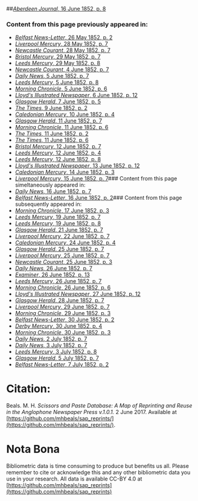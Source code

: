 ##[*Aberdeen Journal*, 16 June 1852, p. 8](https://mhbeals.github.io/sap_html/Aberdeen-Journal/Aberdeen-Journal-16-June-1852-p-8)

### Content from this page previously appeared in:
+ [*Belfast News-Letter*, 26 May 1852, p. 2](https://mhbeals.github.io/sap_html/Belfast-News-Letter/Belfast-News-Letter-26-May-1852-p-2)
+ [*Liverpool Mercury*, 28 May 1852, p. 7](https://mhbeals.github.io/sap_html/Liverpool-Mercury/Liverpool-Mercury-28-May-1852-p-7)
+ [*Newcastle Courant*, 28 May 1852, p. 7](https://mhbeals.github.io/sap_html/Newcastle-Courant/Newcastle-Courant-28-May-1852-p-7)
+ [*Bristol Mercury*, 29 May 1852, p. 7](https://mhbeals.github.io/sap_html/Bristol-Mercury/Bristol-Mercury-29-May-1852-p-7)
+ [*Leeds Mercury*, 29 May 1852, p. 8](https://mhbeals.github.io/sap_html/Leeds-Mercury/Leeds-Mercury-29-May-1852-p-8)
+ [*Newcastle Courant*, 4 June 1852, p. 7](https://mhbeals.github.io/sap_html/Newcastle-Courant/Newcastle-Courant-4-June-1852-p-7)
+ [*Daily News*, 5 June 1852, p. 7](https://mhbeals.github.io/sap_html/Daily-News/Daily-News-5-June-1852-p-7)
+ [*Leeds Mercury*, 5 June 1852, p. 8](https://mhbeals.github.io/sap_html/Leeds-Mercury/Leeds-Mercury-5-June-1852-p-8)
+ [*Morning Chronicle*, 5 June 1852, p. 6](https://mhbeals.github.io/sap_html/Morning-Chronicle/Morning-Chronicle-5-June-1852-p-6)
+ [*Lloyd's Illustrated Newspaper*, 6 June 1852, p. 12](https://mhbeals.github.io/sap_html/Lloyd's-Illustrated-Newspaper/Lloyd's-Illustrated-Newspaper-6-June-1852-p-12)
+ [*Glasgow Herald*, 7 June 1852, p. 5](https://mhbeals.github.io/sap_html/Glasgow-Herald/Glasgow-Herald-7-June-1852-p-5)
+ [*The Times*, 9 June 1852, p. 2](https://mhbeals.github.io/sap_html/The-Times/The-Times-9-June-1852-p-2)
+ [*Caledonian Mercury*, 10 June 1852, p. 4](https://mhbeals.github.io/sap_html/Caledonian-Mercury/Caledonian-Mercury-10-June-1852-p-4)
+ [*Glasgow Herald*, 11 June 1852, p. 7](https://mhbeals.github.io/sap_html/Glasgow-Herald/Glasgow-Herald-11-June-1852-p-7)
+ [*Morning Chronicle*, 11 June 1852, p. 6](https://mhbeals.github.io/sap_html/Morning-Chronicle/Morning-Chronicle-11-June-1852-p-6)
+ [*The Times*, 11 June 1852, p. 2](https://mhbeals.github.io/sap_html/The-Times/The-Times-11-June-1852-p-2)
+ [*The Times*, 11 June 1852, p. 6](https://mhbeals.github.io/sap_html/The-Times/The-Times-11-June-1852-p-6)
+ [*Bristol Mercury*, 12 June 1852, p. 7](https://mhbeals.github.io/sap_html/Bristol-Mercury/Bristol-Mercury-12-June-1852-p-7)
+ [*Leeds Mercury*, 12 June 1852, p. 4](https://mhbeals.github.io/sap_html/Leeds-Mercury/Leeds-Mercury-12-June-1852-p-4)
+ [*Leeds Mercury*, 12 June 1852, p. 8](https://mhbeals.github.io/sap_html/Leeds-Mercury/Leeds-Mercury-12-June-1852-p-8)
+ [*Lloyd's Illustrated Newspaper*, 13 June 1852, p. 12](https://mhbeals.github.io/sap_html/Lloyd's-Illustrated-Newspaper/Lloyd's-Illustrated-Newspaper-13-June-1852-p-12)
+ [*Caledonian Mercury*, 14 June 1852, p. 3](https://mhbeals.github.io/sap_html/Caledonian-Mercury/Caledonian-Mercury-14-June-1852-p-3)
+ [*Liverpool Mercury*, 15 June 1852, p. 7](https://mhbeals.github.io/sap_html/Liverpool-Mercury/Liverpool-Mercury-15-June-1852-p-7)### Content from this page simeltaneously appeared in:
+ [*Daily News*, 16 June 1852, p. 7](https://mhbeals.github.io/sap_html/Daily-News/Daily-News-16-June-1852-p-7)
+ [*Belfast News-Letter*, 16 June 1852, p. 2](https://mhbeals.github.io/sap_html/Belfast-News-Letter/Belfast-News-Letter-16-June-1852-p-2)### Content from this page subsequently appeared in:
+ [*Morning Chronicle*, 17 June 1852, p. 3](https://mhbeals.github.io/sap_html/Morning-Chronicle/Morning-Chronicle-17-June-1852-p-3)
+ [*Leeds Mercury*, 19 June 1852, p. 7](https://mhbeals.github.io/sap_html/Leeds-Mercury/Leeds-Mercury-19-June-1852-p-7)
+ [*Leeds Mercury*, 19 June 1852, p. 8](https://mhbeals.github.io/sap_html/Leeds-Mercury/Leeds-Mercury-19-June-1852-p-8)
+ [*Glasgow Herald*, 21 June 1852, p. 7](https://mhbeals.github.io/sap_html/Glasgow-Herald/Glasgow-Herald-21-June-1852-p-7)
+ [*Liverpool Mercury*, 22 June 1852, p. 7](https://mhbeals.github.io/sap_html/Liverpool-Mercury/Liverpool-Mercury-22-June-1852-p-7)
+ [*Caledonian Mercury*, 24 June 1852, p. 4](https://mhbeals.github.io/sap_html/Caledonian-Mercury/Caledonian-Mercury-24-June-1852-p-4)
+ [*Glasgow Herald*, 25 June 1852, p. 7](https://mhbeals.github.io/sap_html/Glasgow-Herald/Glasgow-Herald-25-June-1852-p-7)
+ [*Liverpool Mercury*, 25 June 1852, p. 7](https://mhbeals.github.io/sap_html/Liverpool-Mercury/Liverpool-Mercury-25-June-1852-p-7)
+ [*Newcastle Courant*, 25 June 1852, p. 3](https://mhbeals.github.io/sap_html/Newcastle-Courant/Newcastle-Courant-25-June-1852-p-3)
+ [*Daily News*, 26 June 1852, p. 7](https://mhbeals.github.io/sap_html/Daily-News/Daily-News-26-June-1852-p-7)
+ [*Examiner*, 26 June 1852, p. 13](https://mhbeals.github.io/sap_html/Examiner/Examiner-26-June-1852-p-13)
+ [*Leeds Mercury*, 26 June 1852, p. 7](https://mhbeals.github.io/sap_html/Leeds-Mercury/Leeds-Mercury-26-June-1852-p-7)
+ [*Morning Chronicle*, 26 June 1852, p. 6](https://mhbeals.github.io/sap_html/Morning-Chronicle/Morning-Chronicle-26-June-1852-p-6)
+ [*Lloyd's Illustrated Newspaper*, 27 June 1852, p. 12](https://mhbeals.github.io/sap_html/Lloyd's-Illustrated-Newspaper/Lloyd's-Illustrated-Newspaper-27-June-1852-p-12)
+ [*Glasgow Herald*, 28 June 1852, p. 7](https://mhbeals.github.io/sap_html/Glasgow-Herald/Glasgow-Herald-28-June-1852-p-7)
+ [*Liverpool Mercury*, 29 June 1852, p. 7](https://mhbeals.github.io/sap_html/Liverpool-Mercury/Liverpool-Mercury-29-June-1852-p-7)
+ [*Morning Chronicle*, 29 June 1852, p. 3](https://mhbeals.github.io/sap_html/Morning-Chronicle/Morning-Chronicle-29-June-1852-p-3)
+ [*Belfast News-Letter*, 30 June 1852, p. 2](https://mhbeals.github.io/sap_html/Belfast-News-Letter/Belfast-News-Letter-30-June-1852-p-2)
+ [*Derby Mercury*, 30 June 1852, p. 4](https://mhbeals.github.io/sap_html/Derby-Mercury/Derby-Mercury-30-June-1852-p-4)
+ [*Morning Chronicle*, 30 June 1852, p. 3](https://mhbeals.github.io/sap_html/Morning-Chronicle/Morning-Chronicle-30-June-1852-p-3)
+ [*Daily News*, 2 July 1852, p. 7](https://mhbeals.github.io/sap_html/Daily-News/Daily-News-2-July-1852-p-7)
+ [*Daily News*, 3 July 1852, p. 7](https://mhbeals.github.io/sap_html/Daily-News/Daily-News-3-July-1852-p-7)
+ [*Leeds Mercury*, 3 July 1852, p. 8](https://mhbeals.github.io/sap_html/Leeds-Mercury/Leeds-Mercury-3-July-1852-p-8)
+ [*Glasgow Herald*, 5 July 1852, p. 7](https://mhbeals.github.io/sap_html/Glasgow-Herald/Glasgow-Herald-5-July-1852-p-7)
+ [*Belfast News-Letter*, 7 July 1852, p. 2](https://mhbeals.github.io/sap_html/Belfast-News-Letter/Belfast-News-Letter-7-July-1852-p-2)
                    
# Citation: 

Beals. M. H. *Scissors and Paste Database: A Map of Reprinting and Reuse in the Anglophone Newspaper Press v.1.0.1.* 2 June 2017. Available at [https://github.com/mhbeals/sap_reprints/](https://github.com/mhbeals/sap_reprints/). 
                    
# Nota Bona

Bibliometric data is time consuming to produce but benefits us all. Please remember to cite or acknowledge this and any other bibliometric data you use in your research. All data is available CC-BY 4.0 at [https://github.com/mhbeals/sap_reprints](https://github.com/mhbeals/sap_reprints)